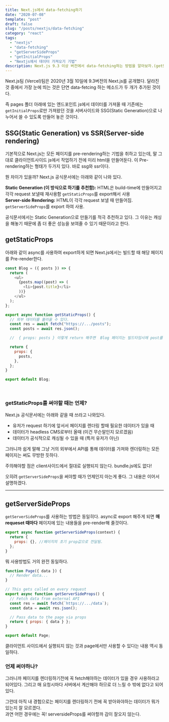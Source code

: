 ```yaml
---
title: Next.js에서 data-fetching하기
date: "2020-07-08"
template: "post"
draft: false
slug: "/posts/nextjs/data-fetching"
category: "react"
tags:
  - "nextjs"
  - "data-fetching"
  - "getServerSideProps"
  - "getInitialProps"
  - "Nextjs에서 데이터 가져오기 기법"
description: Next.js 9.3 이상 버전에서 data-fetching하는 방법을 알아보자.(getStaticProps, getServerSideProps)
---
```


Next.js팀 (Vercel)팀은 2020년 3월 10일에 9.3버전의 Next.js를 공개했다. 달라진 것 중에서 가장 눈에 띄는 것은 단연 data-fetcing 하는 메소드가 두 개가 추가된 것이다.

즉 pages 폴더 아래에 있는 엔드포인트 js에서 데이터를 가져올 때 기존에는 `getInitialProps`로만 가져왔던 것을 서버사이드와 SSG(Static Generation)으로 나누어서 쓸 수 있도록 만들어 놓은 것이다.

## SSG(Static Generation) vs SSR(Server-side rendering)

기본적으로 Next.js는 모든 페이지를 pre-rendering하는 기법을 취하고 있는데, 말 그대로 클라이언트사이드 js에서 작업하기 전에 미리 html을 만들어둔다. 이 Pre-rendering하는 형태가 두가지 있다. 바로 ssg와 ssr이다.

뭔 차이가 있을까? Next.js 공식문서에는 아래와 같이 나와 있다.

**Static Generation (이 방식으로 하기를 추천함):** HTML은 build-time에 만들어지고 각각 request 보낼때 재사용함 `getStaticProps`를 export해서 사용 <br>
**Server-side Rendering:** HTML이 각각 request 보낼 때 만들어짐. `getServerSideProps`를 export 하여 사용.

공식문서에서는 Static Generation으로 만들기를 적극 추천하고 있다. 그 이유는 캐싱을 해놓기 때문에 좀 더 좋은 성능을 보여줄 수 있기 때문이라고 한다.

## getStaticProps

아래와 같이 async를 사용하여 export하게 되면 Next.js에서는 빌드할 때 해당 페이지를 Pre-render한다.

```js
const Blog = ({ posts }) => {
  return (
    <ul>
      {posts.map((post) => (
        <li>{post.title}</li>
      ))}
    </ul>
  );
};

export async function getStaticProps() {
  // 외부 데이터를 불러올 수 있다.
  const res = await fetch("https://.../posts");
  const posts = await res.json();

  //  { props: posts } 이렇게 return 해주면  Blog 페이지는 빌드타임시에 post를 가져온다.

  return {
    props: {
      posts,
    },
  };
}

export default Blog;
```

<br>

### getStaticProps를 써야할 때는 언제?

Next.js 공식문서에는 아래와 같을 때 쓰라고 나와있다.

- 유저가 request 하기에 앞서서 페이지를 렌더링 할때 필요한 데이터가 있을 때
- 데이터가 headless CMS로부터 올때 (이건 무슨말인지 모르겠음)
- 데이터가 공식적으로 캐싱될 수 있을 때 (특저 유저가 아닌)

그러니까 쉽게 말해 그냥 거의 외부에서 API를 통해 데이터를 가져와 렌더링하는 모든 페이지는 써도 무방한 듯하다.

주의해야할 점은 client사이드에서 절대로 실행되지 않는다. bundle.js에도 없다!

오히려 `getServerSideProps`을 써야할 때가 언제인지 아는게 좋다. 그 내용은 이어서 설명하겠다.

<hr>

## getServerSideProps

`getServerSideProps`를 사용하는 방법은 동일히다. async로 export 해주게 되면 **매 requeset 때마다** 페이지에 있는 내용들을 pre-render해 줄것이다.

```js
export async function getServerSideProps(context) {
  return {
    props: {}, //페이지의 초기 prop값으로 전달됨.
  };
}
```

뭐 사용방법도 거의 완전 동일하다.

```js
function Page({ data }) {
  // Render data...
}

// This gets called on every request
export async function getServerSideProps() {
  // Fetch data from external API
  const res = await fetch(`https://.../data`);
  const data = await res.json();

  // Pass data to the page via props
  return { props: { data } };
}

export default Page;
```

클라이언트 사이드에서 실행되지 않는 것과 page에서만 사용할 수 있다는 내용 역시 동일하다.

### 언제 써야하나?

그러니까 페이지를 렌더링하기전에 꼭 fetch해야하는 데이터가 있을 경우 사용하라고 되어있다. 그리고 매 요청시마다 서버에서 계산해야 하므로 더 느릴 수 밖에 없다고 되어있다.

그런데 아직 내 경험으로는 페이지를 렌더링하기 전에 꼭 받아와야하는 데이터가 뭐가 있는지 잘 모르겠다.<br>
과연 어떤 경우에는 꼭! serversideProps를 써야할까 감이 잘오지 않는다.
